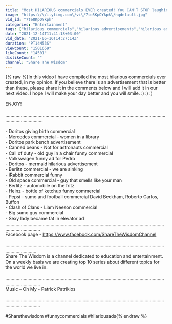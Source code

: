 ```yaml
---
title: "Most HILARIOUS commercials EVER created! You CAN'T STOP laughing!"
image: "https:\/\/i.ytimg.com\/vi\/7te8KpOYkpk\/hqdefault.jpg"
vid_id: "7te8KpOYkpk"
categories: "Entertainment"
tags: ["hilarious commercials","hilarious advertisements","hilarious ads"]
date: "2021-12-14T11:41:18+03:00"
vid_date: "2021-05-16T14:27:14Z"
duration: "PT14M53S"
viewcount: "1501659"
likeCount: "14501"
dislikeCount: ""
channel: "Share The Wisdom"
---
```

{% raw %}In this video I have compiled the most hilarious commercials ever created, in my opinion. If you believe there is an advertisement that is better than these, please share it in the comments below and I will add it in our next video. I hope I will make your day better and you will smile. :) :) :) <br /><br />ENJOY! <br /><br />......................................................................................................................................................... <br /><br />- Doritos giving birth commercial <br />- Mercedes commercial - women in a library <br />- Doritos park bench advertisement <br />- Canned beans - Not for astronauts commercial <br />- Call of duty - old guy in a chair funny commercial <br />- Volkswagen funny ad for Pedro <br />- Doritos - mermaid hilarious advertisement <br />- Berlitz commercial - we are sinking <br />- iRabbit commercial funny<br />- Old space commercial - guy that smells like your man <br />- Berlitz - automobile on the fritz<br />- Heinz - bottle of ketchup funny commercial<br />- Pepsi - sumo and football commercial David Beckham, Roberto Carlos, Buffon <br />- Clash of Clans - Liam Neeson commercial <br />- Big sumo guy commercial <br />- Sexy lady became fat in elevator ad ……………………………………………………………………………………………………………………………………<br />Facebook page - <a rel="nofollow" target="blank" href="https://www.facebook.com/ShareTheWisdomChannel">https://www.facebook.com/ShareTheWisdomChannel</a> <br /><br />…………………………………………………………………………………………………………………………………<br /> Share The Wisdom is a channel dedicated to education and entertainment. On a weekly basis we are creating top 10 series about different topics for the world we live in. <br /><br />…………………………………………………………………………………………………………………………………… <br />Music – Oh My - Patrick Patrikios <br /><br />……………………………………………………………………………………………………………………………………<br /><br /> #Sharethewisdom #funnycommercials #hilariousads{% endraw %}
